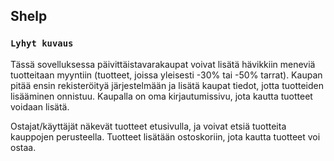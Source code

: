 ## Shelp

### `Lyhyt kuvaus`

Tässä sovelluksessa päivittäistavarakaupat voivat lisätä hävikkiin meneviä tuotteitaan myyntiin (tuotteet, joissa yleisesti -30% tai -50% tarrat). Kaupan pitää ensin rekisteröityä järjestelmään ja lisätä kaupat tiedot, jotta tuotteiden lisääminen onnistuu. Kaupalla on oma kirjautumissivu, jota kautta tuotteet voidaan lisätä.

Ostajat/käyttäjät näkevät tuotteet etusivulla, ja voivat etsiä tuotteita kauppojen perusteella. Tuotteet lisätään ostoskoriin, jota kautta tuotteet voi ostaa.